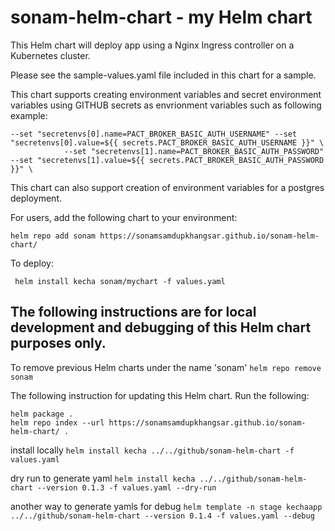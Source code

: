 # sonam-helm-chart - my Helm chart 
This Helm chart will deploy app using a Nginx Ingress controller on a Kubernetes cluster.

Please see the sample-values.yaml file included in this chart for a sample.

This chart supports creating environment variables
and secret environment variables using GITHUB secrets as envrionment variables such as following example:
``` 
--set "secretenvs[0].name=PACT_BROKER_BASIC_AUTH_USERNAME" --set "secretenvs[0].value=${{ secrets.PACT_BROKER_BASIC_AUTH_USERNAME }}" \
            --set "secretenvs[1].name=PACT_BROKER_BASIC_AUTH_PASSWORD" --set "secretenvs[1].value=${{ secrets.PACT_BROKER_BASIC_AUTH_PASSWORD }}" \
```

This chart can also support creation of environment variables for a postgres deployment.

For users, add the following chart to your environment:

```helm repo add sonam https://sonamsamdupkhangsar.github.io/sonam-helm-chart/```

To deploy:

``` helm install kecha sonam/mychart -f values.yaml```
 

## The following instructions are for local development and debugging of this Helm chart purposes only.

To remove previous Helm charts under the name 'sonam' `helm repo remove sonam`

The following instruction for updating this Helm chart.  Run the following:
```
helm package .
helm repo index --url https://sonamsamdupkhangsar.github.io/sonam-helm-chart/ .
```

install locally
```helm install kecha ../../github/sonam-helm-chart -f values.yaml```   

 dry run to generate yaml
```helm install kecha ../../github/sonam-helm-chart --version 0.1.3 -f values.yaml --dry-run ```

another way to generate yamls for debug
 ```helm template -n stage kechaapp ../../github/sonam-helm-chart --version 0.1.4 -f values.yaml --debug```

 